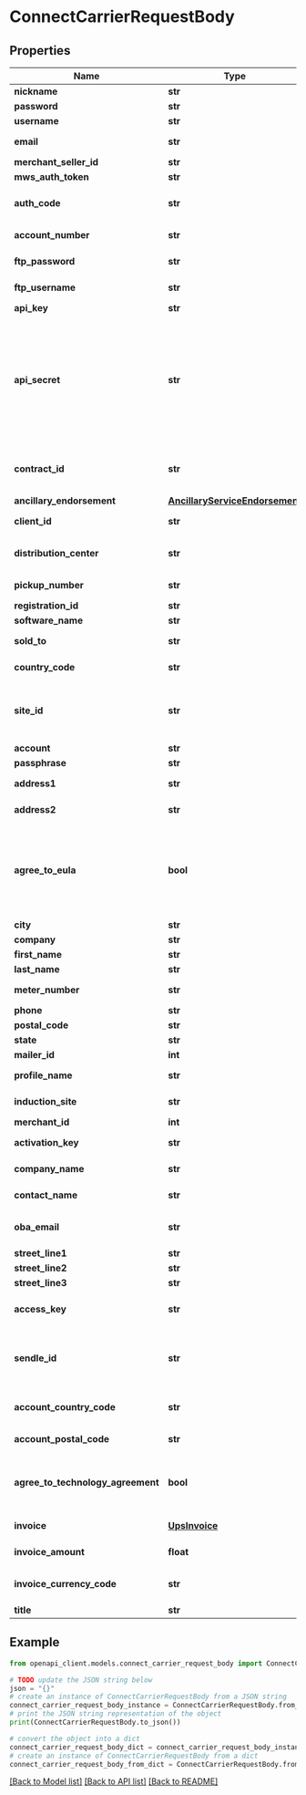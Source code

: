 # ConnectCarrierRequestBody


## Properties

Name | Type | Description | Notes
------------ | ------------- | ------------- | -------------
**nickname** | **str** | Nickname | 
**password** | **str** | Password | 
**username** | **str** | Username | 
**email** | **str** | The email address | 
**merchant_seller_id** | **str** |  | 
**mws_auth_token** | **str** |  | 
**auth_code** | **str** | Amazon UK Shipping auth code. | 
**account_number** | **str** | Account number | 
**ftp_password** | **str** | FTP password | 
**ftp_username** | **str** | FTP username | 
**api_key** | **str** | API key | 
**api_secret** | **str** | The DHL E-Commerce API secret. This field is optional, but if not set you will not be able to get rates for this account.  | 
**contract_id** | **str** | Canada Post Account Contract ID | 
**ancillary_endorsement** | [**AncillaryServiceEndorsement**](AncillaryServiceEndorsement.md) |  | [optional] 
**client_id** | **str** | The client id | 
**distribution_center** | **str** | The distribution center | 
**pickup_number** | **str** | The pickup number | 
**registration_id** | **str** |  | [optional] 
**software_name** | **str** |  | [optional] 
**sold_to** | **str** | Sold To field | [optional] 
**country_code** | **str** | Country code | 
**site_id** | **str** | A string that uniquely identifies the site | 
**account** | **str** | Account | 
**passphrase** | **str** | Passphrase | 
**address1** | **str** | Address Line 1 | 
**address2** | **str** | Address Line 2 | [optional] 
**agree_to_eula** | **bool** | Boolean signaling agreement to the Fedex End User License Agreement | 
**city** | **str** | City | 
**company** | **str** | Company | 
**first_name** | **str** | First name | 
**last_name** | **str** | Last name | 
**meter_number** | **str** | Meter number | [optional] 
**phone** | **str** | Phone | 
**postal_code** | **str** | Postal code | 
**state** | **str** | State | 
**mailer_id** | **int** | Mailer id | 
**profile_name** | **str** | Profile name | [optional] 
**induction_site** | **str** | Induction site | 
**merchant_id** | **int** | Merchant id | [optional] 
**activation_key** | **str** | Activation key | 
**company_name** | **str** | Company name | [optional] 
**contact_name** | **str** | Contact name | 
**oba_email** | **str** | The oba email address | [optional] 
**street_line1** | **str** | Street line1 | [optional] 
**street_line2** | **str** | Street line2 | [optional] 
**street_line3** | **str** | Street line3 | [optional] 
**access_key** | **str** | Seko Account Access Key | 
**sendle_id** | **str** | A string that uniquely identifies the sendle | 
**account_country_code** | **str** | Account country code | 
**account_postal_code** | **str** | Account postal code | 
**agree_to_technology_agreement** | **bool** | The Agreement to the [UPS Technology Agreement](https://www.ups.com/assets/resources/media/UTA_with_EUR.pdf) | 
**invoice** | [**UpsInvoice**](UpsInvoice.md) | The UPS invoice | [optional] 
**invoice_amount** | **float** | The invoice amount | [optional] 
**invoice_currency_code** | **str** | The invoice currency code | [optional] 
**title** | **str** | Title | [optional] 

## Example

```python
from openapi_client.models.connect_carrier_request_body import ConnectCarrierRequestBody

# TODO update the JSON string below
json = "{}"
# create an instance of ConnectCarrierRequestBody from a JSON string
connect_carrier_request_body_instance = ConnectCarrierRequestBody.from_json(json)
# print the JSON string representation of the object
print(ConnectCarrierRequestBody.to_json())

# convert the object into a dict
connect_carrier_request_body_dict = connect_carrier_request_body_instance.to_dict()
# create an instance of ConnectCarrierRequestBody from a dict
connect_carrier_request_body_from_dict = ConnectCarrierRequestBody.from_dict(connect_carrier_request_body_dict)
```
[[Back to Model list]](../README.md#documentation-for-models) [[Back to API list]](../README.md#documentation-for-api-endpoints) [[Back to README]](../README.md)


